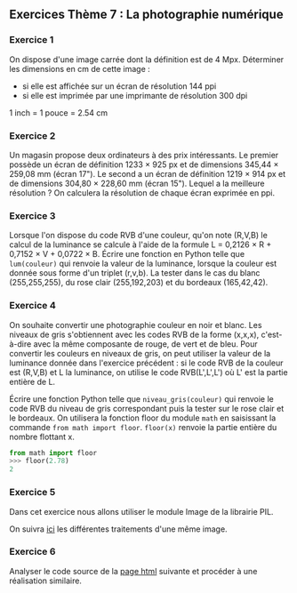 ## Exercices Thème 7 : La photographie numérique

### Exercice 1

On dispose d'une image carrée dont la définition est de 4 Mpx. Déterminer les dimensions en cm de cette image :
- si elle est affichée sur un écran de résolution 144 ppi
- si elle est imprimée par une imprimante de résolution 300 dpi

1 inch = 1 pouce = 2.54 cm

### Exercice 2

Un magasin propose deux ordinateurs à des prix intéressants. Le premier possède un écran de définition 1233 × 925 px et de dimensions 345,44 × 259,08 mm (écran 17"). Le second a un écran de définition 1219 × 914 px et de dimensions 304,80 × 228,60 mm (écran 15"). Lequel a la meilleure résolution ? On calculera la résolution de chaque écran exprimée en ppi.

### Exercice 3

Lorsque l'on dispose du code RVB d'une couleur, qu'on note (R,V,B) le calcul de la luminance se calcule à l'aide de la formule L = 0,2126 × R + 0,7152 × V + 0,0722 × B.
Écrire une fonction en Python telle que `lum(couleur)` qui renvoie la valeur de la luminance, lorsque la couleur est donnée sous forme d'un triplet (r,v,b).
La tester dans le cas du blanc (255,255,255), du rose clair (255,192,203) et du bordeaux (165,42,42).

### Exercice 4

On souhaite convertir une photographie couleur en noir et blanc. Les niveaux de gris s'obtiennent avec les codes RVB de la forme (x,x,x), c'est-à-dire avec la même composante de rouge, de vert et de bleu.
Pour convertir les couleurs en niveaux de gris, on peut utiliser la valeur de la luminance donnée dans l'exercice précédent : si le code RVB de la couleur est (R,V,B) et L la luminance, on utilise le code RVB(L',L',L') où L' est la partie entière de L.

Écrire une fonction Python telle que `niveau_gris(couleur)` qui renvoie le code RVB du niveau de gris correspondant puis la tester sur le rose clair et le bordeaux.
On utilisera la fonction floor du module `math` en saisissant la commande `from math import floor`. 
`floor(x)` renvoie la partie entière du nombre flottant x.

```Python
from math import floor
>>> floor(2.78)
2
```

### Exercice 5

Dans cet exercice nous allons utiliser le module Image de la librairie PIL.

On suivra [ici](Assets/traitements_d_une_même_image.pdf) les différentes traitements d'une même image.

### Exercice 6

Analyser le code source de la [page html](http://isnangellier.alwaysdata.net/php/melange.html) suivante et procéder à une réalisation similaire. 
